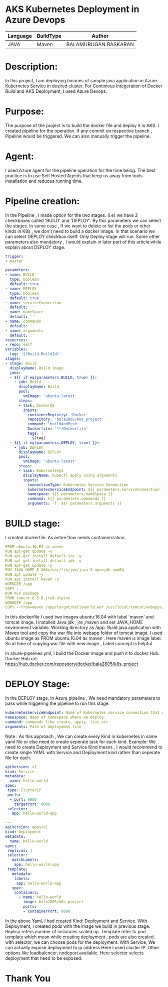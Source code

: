 # AKS Kubernetes Deployment  in Azure Devops

| Language | BuildType| Author |
| -------- | -------- |--------|
| JAVA |Maven  | BALAMURUGAN BASKARAN|


# Description:
In this project, I am deploying binaries of sample java application in Azure Kubernetes Service in desired cluster.
For Continious Integeration of Docker Build and AKS Deployment, I used Azure Devops.  

# Purpose:
The purpose of the project is to  build the docker file and deploy it in AKS. I created pipeline for the operation. If any commit on respective branch , Pipeline would be triggered. We can also manually trigger the pipeline.

# Agent:
I used Azure agent for the pipeline operation for the time being. The best practice is to use Self Hosted Agents that keep us away from tools installation and reduces running time.

# Pipeline creation:
In the Pipeline , I made option for the two stages. (i.e) we have 2 checkboxes called 'BUILD' and 'DEPLOY'. By this parameters we can select the stages. In some case , If we want to delete or list the pods or other kinds in K8s , we don't need to build a docker image. In that scenario we can select DEPLOY checkbox itself. Only Deploy stage will run.
Some other parameters also mandatory , I would explain in later part of this article while explain about DEPLOY stage.
```yaml DOCKERFILE
trigger:
- master

parameters:
- name: BUILD
  type: boolean
  default: true
- name: DEPLOY
  type: boolean
  default: true
- name: serviceConnection
  default: '' 
- name: nameSpace
  default: '' 
- name: commands
  default: '' 
- name: arguments
  default: '' 
resources:
- repo: self
variables:
  tag: '$(Build.BuildId)'
stages:
- stage: Build
  displayName: Build image
  jobs:  
  - ${{ if eq(parameters.BUILD, true) }}:
    - job: Build
      displayName: Build
      pool:
        vmImage: 'ubuntu-latest'
      steps:
      - task: Docker@2
        inputs:
          containerRegistry: 'Docker'
          repository: 'bala2805/k8s_project'
          command: 'buildAndPush'
          Dockerfile: '**/Dockerfile'
          tags: |
            $(tag)  
  - ${{ if eq(parameters.DEPLOY, true) }}:          
    - job: DEPLOY
      displayName: DEPLOY
      pool:
        vmImage: 'ubuntu-latest'
      steps: 
      - task: Kubernetes@1
        displayName: kubectl apply using arguments
        inputs:
          connectionType: Kubernetes Service Connection
          kubernetesServiceEndpoint: ${{ parameters.serviceConnection }}
          namespace: ${{ parameters.nameSpace }}
          command: ${{ parameters.commands }}
          arguments: -f  ${{ parameters.arguments }}
```

# BUILD stage:
I created dockerfile. As entire flow needs containerization.
```yaml DOCKERFILE
FROM ubuntu:16.04 as maven
RUN apt-get update -y
RUN apt-get install default-jre -y
RUN apt-get install default-jdk -y
RUN apt-get update -y
ENV JAVA_HOME_8_X64=/usr/lib/jvm/java-8-openjdk-amd64 
RUN apt update -y
RUN apt install maven -y
WORKDIR /app
COPY . .
RUN mvn package
FROM tomcat:8.5.6-jre8-alpine
WORKDIR /app
COPY --from=maven /app/target/helloworld.war /usr/local/tomcat/webapps/helloworld.war
```

In this dockerfile I used two images ubuntu:16.04 with label 'maven' and tomcat image. I installed Java jdk , jre ,maven and set JAVA_HOME environment variable.
Working directory as /app. Build java application with Maven tool and copy the war file into webapp folder of tomcat image.
I used ubuntu image as FROM ubuntu:16.04 as maven . Here maven is image label. So at time of copying war file with new image , Label concept is helpful.

In azure-pipelines.yml, I build the Docker image and push it to docker Hub.
Docker Hub url: https://hub.docker.com/repository/docker/bala2805/k8s_project

# DEPLOY Stage:
In the DEPLOY stage, In Azure pipeline , We need mandatory parameters to pass while triggering the pipeline to run this stage.
```YAML
kubernetesServiceEndpoint: Name of Kubernetes service connection that we created with our namespace.
namespace: Name of namespace where we deploy.
command: commands like create, apply, list etc
arguments: Path of deployment file
```
Note : As this approach , We can create every Kind in kubernetes in same yaml file or else need to create seperate task for each kind.
Example: We need to create Deployment and Service Kind means , I would recommend to create single YAML with Service and Deployment kind rather than seperate file for each.

```yaml deploy.yml
apiVersion: v1
kind: Service
metadata:
  name: hello-world
spec:
 type: ClusterIP
 ports:
  - port: 8080
    targetPort: 8080
 selector:
   app: hello-world-app

---
apiVersion: apps/v1
kind: Deployment
metadata:
  name: hello-world
spec:
 replicas: 1
 selector:
   matchLabels:
    app: hello-world-app
 template:
   metadata:
    labels:
     app: hello-world-app
   spec:
    containers:
      - name: hello-world
        image: bala2805/k8s_project
        ports:
        - containerPort: 8080
```
In the above Yaml, I had created Kind: Deployment and Service.
With Deployment, I created pods with the image we build in previous stage. Replica refers number of instances scaled up. Template refer to pod template which mean while creating deployment , pods are also created. with selector, we can choose pods for the deployment.
With Service, We can actually expose deployment to ip address.Here I used cluster IP. Other options like loadbalencer, nodeport available. Here selector selects deployment that need to be exposed.

# Thank You

